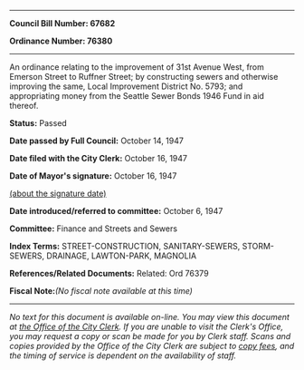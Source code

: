 

********

**Council Bill Number: 67682**
   
**Ordinance Number: 76380**
********

 An ordinance relating to the improvement of 31st Avenue West, from Emerson Street to Ruffner Street; by constructing sewers and otherwise improving the same, Local Improvement District No. 5793; and appropriating money from the Seattle Sewer Bonds 1946 Fund in aid thereof.

**Status:** Passed
   
**Date passed by Full Council:** October 14, 1947
   
**Date filed with the City Clerk:** October 16, 1947
   
**Date of Mayor's signature:** October 16, 1947
   
[(about the signature date)](/~public/approvaldate.htm)
   
   
   
**Date introduced/referred to committee:** October 6, 1947
   
**Committee:** Finance and Streets and Sewers
   
   
**Index Terms:** STREET-CONSTRUCTION, SANITARY-SEWERS, STORM-SEWERS, DRAINAGE, LAWTON-PARK, MAGNOLIA

**References/Related Documents:** Related: Ord 76379

**Fiscal Note:**_(No fiscal note available at this time)_
********

_No text for this document is available on-line. You may view this document at [the Office of the City Clerk](http://www.seattle.gov/leg/clerk/contactUs.htm). If you are unable to visit the Clerk's Office, you may request a copy or scan be made for you by Clerk staff. Scans and copies provided by the Office of the City Clerk are subject to [copy fees](http://clerk.seattle.gov/~public/clerkfees.htm), and the timing of service is dependent on the availability of staff._

